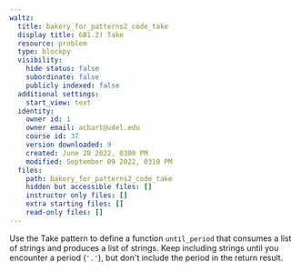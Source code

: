 ```yaml
---
waltz:
  title: bakery_for_patterns2_code_take
  display title: 6B1.2) Take
  resource: problem
  type: blockpy
  visibility:
    hide status: false
    subordinate: false
    publicly indexed: false
  additional settings:
    start_view: text
  identity:
    owner id: 1
    owner email: acbart@udel.edu
    course id: 37
    version downloaded: 9
    created: June 28 2022, 0300 PM
    modified: September 09 2022, 0310 PM
  files:
    path: bakery_for_patterns2_code_take
    hidden but accessible files: []
    instructor only files: []
    extra starting files: []
    read-only files: []
---
```

Use the Take pattern to define a function `until_period` that consumes a list of strings and produces a list of strings. Keep including strings until you encounter a period (`'.'`), but don't include the period in the return result.